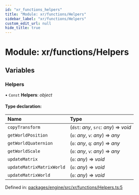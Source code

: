 ```yaml
---
id: "xr_functions_helpers"
title: "Module: xr/functions/Helpers"
sidebar_label: "xr/functions/Helpers"
custom_edit_url: null
hide_title: true
---
```


# Module: xr/functions/Helpers

## Variables

### Helpers

• `Const` **Helpers**: *object*

#### Type declaration:

Name | Type |
:------ | :------ |
`copyTransform` | (`dst`: *any*, `src`: *any*) => *void* |
`getWorldPosition` | (`o`: *any*, `v`: *any*) => *any* |
`getWorldQuaternion` | (`o`: *any*, `q`: *any*) => *any* |
`getWorldScale` | (`o`: *any*, `v`: *any*) => *any* |
`updateMatrix` | (`o`: *any*) => *void* |
`updateMatrixMatrixWorld` | (`o`: *any*) => *void* |
`updateMatrixWorld` | (`o`: *any*) => *void* |

Defined in: [packages/engine/src/xr/functions/Helpers.ts:5](https://github.com/xr3ngine/xr3ngine/blob/716a06460/packages/engine/src/xr/functions/Helpers.ts#L5)
